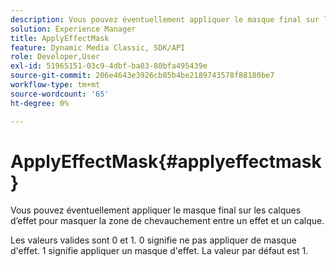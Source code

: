 ```yaml
---
description: Vous pouvez éventuellement appliquer le masque final sur les calques d’effet pour masquer la zone de chevauchement entre un effet et un calque.
solution: Experience Manager
title: ApplyEffectMask
feature: Dynamic Media Classic, SDK/API
role: Developer,User
exl-id: 51965151-03c9-4dbf-ba03-80bfa495439e
source-git-commit: 206e4643e3926cb85b4be2189743578f88180be7
workflow-type: tm+mt
source-wordcount: '65'
ht-degree: 0%

---
```


# ApplyEffectMask{#applyeffectmask}

Vous pouvez éventuellement appliquer le masque final sur les calques d’effet pour masquer la zone de chevauchement entre un effet et un calque.

Les valeurs valides sont 0 et 1. 0 signifie ne pas appliquer de masque d&#39;effet. 1 signifie appliquer un masque d&#39;effet. La valeur par défaut est 1.
